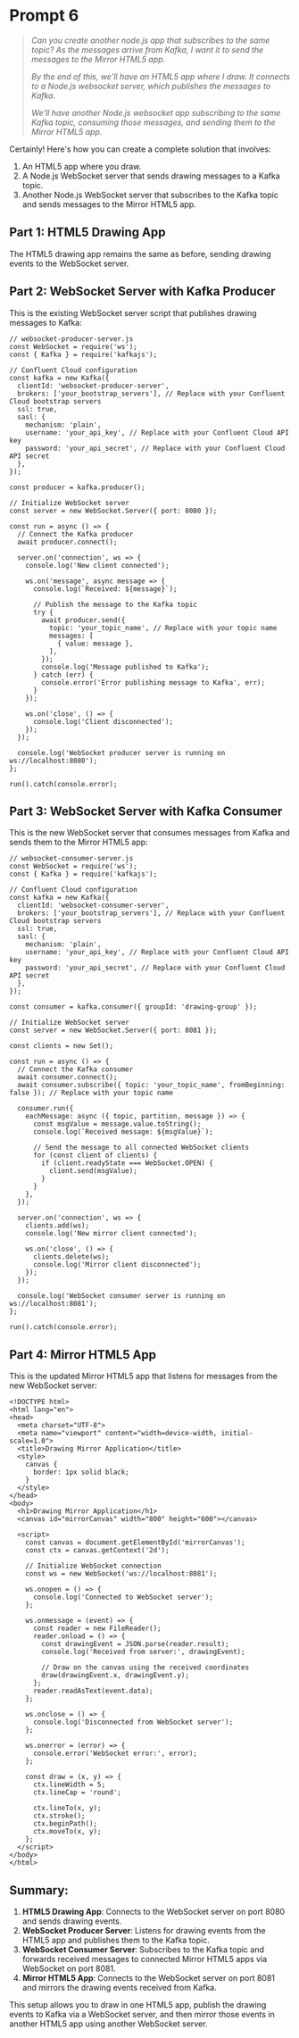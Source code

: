 # Prompt 6

> _Can you create another node.js app that subscribes to the same topic? As the messages arrive from Kafka, I want it to send the messages to the Mirror HTML5 app._
> 
> _By the end of this, we'll have an HTML5 app where I draw. It connects to a Node.js websocket server, which publishes the messages to Kafka._
> 
> _We'll have another Node.js websocket app subscribing to the same Kafka topic, consuming those messages, and sending them to the Mirror HTML5 app._

Certainly! Here's how you can create a complete solution that involves:
1. An HTML5 app where you draw.
2. A Node.js WebSocket server that sends drawing messages to a Kafka topic.
3. Another Node.js WebSocket server that subscribes to the Kafka topic and sends messages to the Mirror HTML5 app.

## Part 1: HTML5 Drawing App
The HTML5 drawing app remains the same as before, sending drawing events to the WebSocket server.

## Part 2: WebSocket Server with Kafka Producer
This is the existing WebSocket server script that publishes drawing messages to Kafka:

```
// websocket-producer-server.js
const WebSocket = require('ws');
const { Kafka } = require('kafkajs');

// Confluent Cloud configuration
const kafka = new Kafka({
  clientId: 'websocket-producer-server',
  brokers: ['your_bootstrap_servers'], // Replace with your Confluent Cloud bootstrap servers
  ssl: true,
  sasl: {
    mechanism: 'plain',
    username: 'your_api_key', // Replace with your Confluent Cloud API key
    password: 'your_api_secret', // Replace with your Confluent Cloud API secret
  },
});

const producer = kafka.producer();

// Initialize WebSocket server
const server = new WebSocket.Server({ port: 8080 });

const run = async () => {
  // Connect the Kafka producer
  await producer.connect();

  server.on('connection', ws => {
    console.log('New client connected');

    ws.on('message', async message => {
      console.log(`Received: ${message}`);

      // Publish the message to the Kafka topic
      try {
        await producer.send({
          topic: 'your_topic_name', // Replace with your topic name
          messages: [
            { value: message },
          ],
        });
        console.log('Message published to Kafka');
      } catch (err) {
        console.error('Error publishing message to Kafka', err);
      }
    });

    ws.on('close', () => {
      console.log('Client disconnected');
    });
  });

  console.log('WebSocket producer server is running on ws://localhost:8080');
};

run().catch(console.error);
```

## Part 3: WebSocket Server with Kafka Consumer
This is the new WebSocket server that consumes messages from Kafka and sends them to the Mirror HTML5 app:

```
// websocket-consumer-server.js
const WebSocket = require('ws');
const { Kafka } = require('kafkajs');

// Confluent Cloud configuration
const kafka = new Kafka({
  clientId: 'websocket-consumer-server',
  brokers: ['your_bootstrap_servers'], // Replace with your Confluent Cloud bootstrap servers
  ssl: true,
  sasl: {
    mechanism: 'plain',
    username: 'your_api_key', // Replace with your Confluent Cloud API key
    password: 'your_api_secret', // Replace with your Confluent Cloud API secret
  },
});

const consumer = kafka.consumer({ groupId: 'drawing-group' });

// Initialize WebSocket server
const server = new WebSocket.Server({ port: 8081 });

const clients = new Set();

const run = async () => {
  // Connect the Kafka consumer
  await consumer.connect();
  await consumer.subscribe({ topic: 'your_topic_name', fromBeginning: false }); // Replace with your topic name

  consumer.run({
    eachMessage: async ({ topic, partition, message }) => {
      const msgValue = message.value.toString();
      console.log(`Received message: ${msgValue}`);

      // Send the message to all connected WebSocket clients
      for (const client of clients) {
        if (client.readyState === WebSocket.OPEN) {
          client.send(msgValue);
        }
      }
    },
  });

  server.on('connection', ws => {
    clients.add(ws);
    console.log('New mirror client connected');

    ws.on('close', () => {
      clients.delete(ws);
      console.log('Mirror client disconnected');
    });
  });

  console.log('WebSocket consumer server is running on ws://localhost:8081');
};

run().catch(console.error);
```

## Part 4: Mirror HTML5 App
This is the updated Mirror HTML5 app that listens for messages from the new WebSocket server:

```
<!DOCTYPE html>
<html lang="en">
<head>
  <meta charset="UTF-8">
  <meta name="viewport" content="width=device-width, initial-scale=1.0">
  <title>Drawing Mirror Application</title>
  <style>
    canvas {
      border: 1px solid black;
    }
  </style>
</head>
<body>
  <h1>Drawing Mirror Application</h1>
  <canvas id="mirrorCanvas" width="800" height="600"></canvas>

  <script>
    const canvas = document.getElementById('mirrorCanvas');
    const ctx = canvas.getContext('2d');

    // Initialize WebSocket connection
    const ws = new WebSocket('ws://localhost:8081');

    ws.onopen = () => {
      console.log('Connected to WebSocket server');
    };

    ws.onmessage = (event) => {
      const reader = new FileReader();
      reader.onload = () => {
        const drawingEvent = JSON.parse(reader.result);
        console.log('Received from server:', drawingEvent);

        // Draw on the canvas using the received coordinates
        draw(drawingEvent.x, drawingEvent.y);
      };
      reader.readAsText(event.data);
    };

    ws.onclose = () => {
      console.log('Disconnected from WebSocket server');
    };

    ws.onerror = (error) => {
      console.error('WebSocket error:', error);
    };

    const draw = (x, y) => {
      ctx.lineWidth = 5;
      ctx.lineCap = 'round';

      ctx.lineTo(x, y);
      ctx.stroke();
      ctx.beginPath();
      ctx.moveTo(x, y);
    };
  </script>
</body>
</html>
```

## Summary:
1. **HTML5 Drawing App**: Connects to the WebSocket server on port 8080 and sends drawing events.
2. **WebSocket Producer Server**: Listens for drawing events from the HTML5 app and publishes them to the Kafka topic.
3. **WebSocket Consumer Server**: Subscribes to the Kafka topic and forwards received messages to connected Mirror HTML5 apps via WebSocket on port 8081.
4. **Mirror HTML5 App**: Connects to the WebSocket server on port 8081 and mirrors the drawing events received from Kafka.

This setup allows you to draw in one HTML5 app, publish the drawing events to Kafka via a WebSocket server, and then mirror those events in another HTML5 app using another WebSocket server.